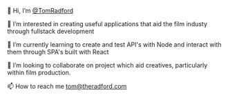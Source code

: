 👋 Hi, I’m [@TomRadford](https://github.com/TomRadford/)

👀 I’m interested in creating useful applications that aid the film industy through fullstack development

🌱 I’m currently learning to create and test API's with Node and interact with them through SPA's built with React

💞️ I’m looking to collaborate on project which aid creatives, particularly within film production.

📫 How to reach me tom@theradford.com

<!---
TomRadford/TomRadford is a ✨ special ✨ repository because its `README.md` (this file) appears on your GitHub profile.
You can click the Preview link to take a look at your changes.
--->
